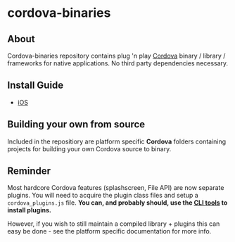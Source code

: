 # cordova-binaries

## About

Cordova-binaries repository contains plug 'n play [Cordova](http://cordova.apache.org/) binary / library / frameworks for native applications. No third party dependencies necessary.

## Install Guide

- [iOS](ios/docs/install-guide-ios.md)


## Building your own from source

Included in the repositiory are platform specific **Cordova** folders containing projects for building your own Cordova source to binary.

## Reminder

Most hardcore Cordova features (splashscreen, File API) are now separate plugins. You will need to acquire the plugin class files and setup a ```cordova_plugins.js``` file. **You can, and probably should, use the [CLI tools](http://cordova.apache.org/docs/en/3.0.0/guide_cli_index.md.html#The%20Command-line%20Interface) to install plugins.**

However, if you wish to still maintain a compiled library + plugins this can easy be done - see the platform specific documentation for more info.